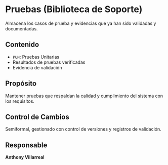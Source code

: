 # Pruebas (Biblioteca de Soporte)

Almacena los casos de prueba y evidencias que ya han sido validadas y documentadas.

## Contenido
- `PUN`: Pruebas Unitarias
- Resultados de pruebas verificadas
- Evidencia de validación

## Propósito
Mantener pruebas que respaldan la calidad y cumplimiento del sistema con los requisitos.

## Control de Cambios
Semiformal, gestionado con control de versiones y registros de validación.

## Responsable
**Anthony Villarreal**
